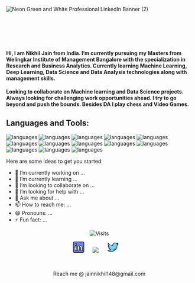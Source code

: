 ![Neon Green and White Professional LinkedIn Banner (2)](https://user-images.githubusercontent.com/83585688/130233313-fe187199-556d-437b-8450-5e282a0801b8.gif)

<br>
<br>
<br>
<br>


#### Hi, I am Nikhil Jain from India. I’m currently pursuing my Masters from Welingkar Institute of Management Bangalore with the specialization in Research and Business Analytics. Currently learning Machine Learning, Deep Learning, Data Science and Data Analysis technologies along with management skills.
#### Looking to collaborate on Machine learning and Data Science projects. Always looking for challenging work opportunities ahead. I try to go beyond and push the bounds. Besides DA I play chess and Video Games.

## Languages and Tools:

![languages](https://img.shields.io/static/v1?label=&message=Python&color=555&style=plastic)
![languages](https://img.shields.io/static/v1?label=&message=Microsoft_Excel&color=555&style=plastic)
![languages](https://img.shields.io/static/v1?label=&message=My_SQL&color=555&style=plastic)
![languages](https://img.shields.io/static/v1?label=&message=Pandas&color=555&style=plastic)
![languages](https://img.shields.io/static/v1?label=&message=Seaborn&color=555&style=plastic)
![languages](https://img.shields.io/static/v1?label=&message=Beautiful_Soup&color=555&style=plastic)
![languages](https://img.shields.io/static/v1?label=&message=Jupyter&color=555&style=plastic)
![languages](https://img.shields.io/static/v1?label=&message=Tableau&color=555&style=plastic)
![languages](https://img.shields.io/static/v1?label=&message=Power_BI&color=555&style=plastic)
![languages](https://img.shields.io/static/v1?label=&message=Numpy&color=555&style=plastic)
![languages](https://img.shields.io/static/v1?label=&message=Matplotlib&color=555&style=plastic)
![languages](https://img.shields.io/static/v1?label=&message=MS_Word&color=555&style=plastic)
![languages](https://img.shields.io/static/v1?label=&message=MS_Power_Point&color=555&style=plastic)



Here are some ideas to get you started:

- 🔭 I’m currently working on ...
- 🌱 I’m currently learning ...
- 👯 I’m looking to collaborate on ...
- 🤔 I’m looking for help with ...
- 💬 Ask me about ...
- 📫 How to reach me: ...
- 😄 Pronouns: ...
- ⚡ Fun fact: ...


<p align="middle">
<img src="https://komarev.com/ghpvc/?username=nikhil-jnn" alt="Visits"/>

<p align="middle">
<a href="https://www.linkedin.com/in/nikhiljain148/" target="_blank"><img height="30" src="https://raw.githubusercontent.com/AbhishekMaira10/AbhishekMaira10/master/linkedin.png?raw=true"></a>&nbsp;&nbsp;&nbsp;&nbsp;&nbsp;
<a href="https://www.instagram.com/nikhil.jnn/" target="_blank"><img height="30" src="https://image.flaticon.com/icons/svg/725/725278.svg"></a>&nbsp;&nbsp;&nbsp;&nbsp;&nbsp;
<a href="https://twitter.com/nikhiljain148" target="_blank"><img height="30" src="https://raw.githubusercontent.com/AbhishekMaira10/AbhishekMaira10/master/Resources/png/twitter.png?raw=true"></a>&nbsp;&nbsp;&nbsp;&nbsp;&nbsp;
</p>
<br>
<p align="middle">
<a = "">Reach me @ jainnikhil148@gmail.com </a> 
